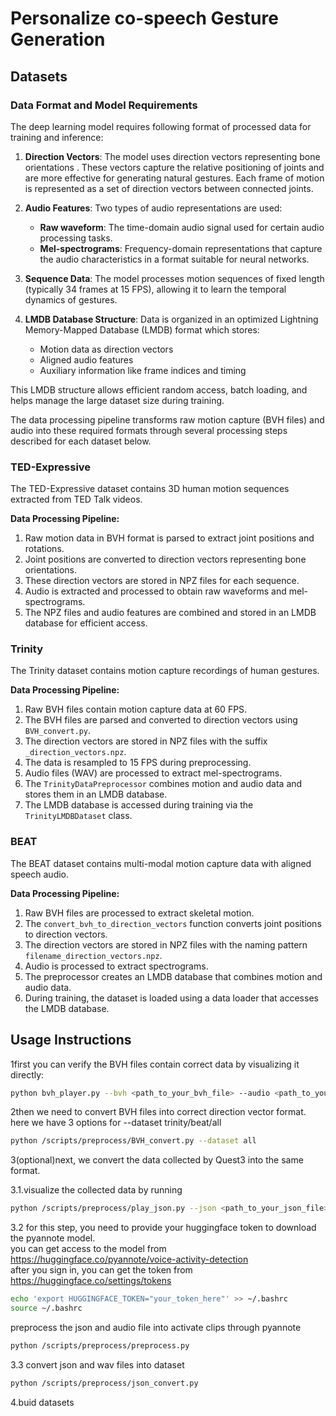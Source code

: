 # Personalize co-speech Gesture Generation

## Datasets

### Data Format and Model Requirements
The deep learning model requires following format of processed data for training and inference:

1. **Direction Vectors**: The model uses direction vectors representing bone orientations . These vectors capture the relative positioning of joints and are more effective for generating natural gestures. Each frame of motion is represented as a set of direction vectors between connected joints.

2. **Audio Features**: Two types of audio representations are used:
   - **Raw waveform**: The time-domain audio signal used for certain audio processing tasks.
   - **Mel-spectrograms**: Frequency-domain representations that capture the audio characteristics in a format suitable for neural networks.

3. **Sequence Data**: The model processes motion sequences of fixed length (typically 34 frames at 15 FPS), allowing it to learn the temporal dynamics of gestures.

4. **LMDB Database Structure**: Data is organized in an optimized Lightning Memory-Mapped Database (LMDB) format which stores:
   - Motion data as direction vectors
   - Aligned audio features
   - Auxiliary information like frame indices and timing
   
This LMDB structure allows efficient random access, batch loading, and helps manage the large dataset size during training.

The data processing pipeline transforms raw motion capture (BVH files) and audio into these required formats through several processing steps described for each dataset below.

### TED-Expressive
The TED-Expressive dataset contains 3D human motion sequences extracted from TED Talk videos. 

**Data Processing Pipeline:**
1. Raw motion data in BVH format is parsed to extract joint positions and rotations.
2. Joint positions are converted to direction vectors representing bone orientations.
3. These direction vectors are stored in NPZ files for each sequence.
4. Audio is extracted and processed to obtain raw waveforms and mel-spectrograms.
5. The NPZ files and audio features are combined and stored in an LMDB database for efficient access.

### Trinity
The Trinity dataset contains motion capture recordings of human gestures.

**Data Processing Pipeline:**
1. Raw BVH files contain motion capture data at 60 FPS.
2. The BVH files are parsed and converted to direction vectors using `BVH_convert.py`.
3. The direction vectors are stored in NPZ files with the suffix `_direction_vectors.npz`.
4. The data is resampled to 15 FPS during preprocessing.
5. Audio files (WAV) are processed to extract mel-spectrograms.
6. The `TrinityDataPreprocessor` combines motion and audio data and stores them in an LMDB database.
7. The LMDB database is accessed during training via the `TrinityLMDBDataset` class.

### BEAT
The BEAT dataset contains multi-modal motion capture data with aligned speech audio.

**Data Processing Pipeline:**
1. Raw BVH files are processed to extract skeletal motion.
2. The `convert_bvh_to_direction_vectors` function converts joint positions to direction vectors.
3. The direction vectors are stored in NPZ files with the naming pattern `filename_direction_vectors.npz`.
4. Audio is processed to extract spectrograms.
5. The preprocessor creates an LMDB database that combines motion and audio data.
6. During training, the dataset is loaded using a data loader that accesses the LMDB database.

## Usage Instructions

1first you can verify the BVH files contain correct data by visualizing it directly:
```bash
python bvh_player.py --bvh <path_to_your_bvh_file> --audio <path_to_your_audio_file>
```
2then we need to convert BVH files into correct direction vector format. here we have 3 options for --dataset trinity/beat/all
```bash
python /scripts/preprocess/BVH_convert.py --dataset all
```
3(optional)next, we convert the data collected by Quest3 into the same format.

3.1.visualize the collected data by running 
```bash
python /scripts/preprocess/play_json.py --json <path_to_your_json_file> --audio <path_to_your_audio_file>
```

3.2 for this step, you need to provide your huggingface token to download the pyannote model.\
you can get access to the model from https://huggingface.co/pyannote/voice-activity-detection \
after you sign in, you can get the token from https://huggingface.co/settings/tokens
```bash
echo 'export HUGGINGFACE_TOKEN="your_token_here"' >> ~/.bashrc
source ~/.bashrc
```
preprocess the json and audio file into activate clips through pyannote
```bash
python /scripts/preprocess/preprocess.py
```

3.3 convert json and wav files into dataset
```bash
python /scripts/preprocess/json_convert.py
```
4.buid datasets

